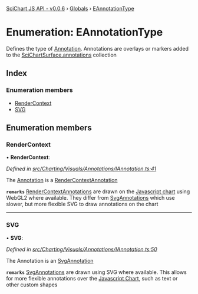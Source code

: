 [SciChart JS API - v0.0.6](../README.md) › [Globals](../globals.md) › [EAnnotationType](eannotationtype.md)

# Enumeration: EAnnotationType

Defines the type of [Annotation](../interfaces/iannotation.md).
Annotations are overlays or markers added to the [SciChartSurface.annotations](../classes/scichartsurface.md#readonly-annotations) collection

## Index

### Enumeration members

* [RenderContext](eannotationtype.md#rendercontext)
* [SVG](eannotationtype.md#svg)

## Enumeration members

###  RenderContext

• **RenderContext**:

*Defined in [src/Charting/Visuals/Annotations/IAnnotation.ts:41](https://github.com/ABTSoftware/SciChart.Dev/blob/34ff3115c2/Web/src/SciChart/src/Charting/Visuals/Annotations/IAnnotation.ts#L41)*

The [Annotation](../interfaces/iannotation.md) is a [RenderContextAnnotation](../classes/rendercontextannotationbase.md)

**`remarks`** 
[RenderContextAnnotations](../classes/rendercontextannotationbase.md) are drawn on the
[Javascript chart](https://www.scichart.com/javascript-chart-features) using WebGL2 where available.
They differ from [SvgAnnotations](../classes/svgannotation.md) which use slower,
but more flexible SVG to draw annotations on the chart

___

###  SVG

• **SVG**:

*Defined in [src/Charting/Visuals/Annotations/IAnnotation.ts:50](https://github.com/ABTSoftware/SciChart.Dev/blob/34ff3115c2/Web/src/SciChart/src/Charting/Visuals/Annotations/IAnnotation.ts#L50)*

The Annotation is an [SvgAnnotation](../classes/svgannotation.md)

**`remarks`** 
[SvgAnnotations](../classes/svgannotation.md) are drawn using SVG where available.
This allows for more flexible annotations over the
[Javascript Chart](https://www.scichart.com/javascript-chart-features),
such as text or other custom shapes
